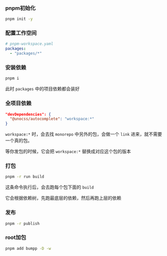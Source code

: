 ### pnpm初始化

```bash
pnpm init -y
```

### 配置工作空间

```yml
# pnpm-workspace.yaml
packages:
  - "packages/*"
```

### 安装依赖

```bash
pnpm i
```

此时 `packages` 中的项目依赖都会装好



### 全项目依赖

```json
"devDependencies": {
  "@unocss/autocomplete": "workspace:*"
}
```

`workspace:*` 时，会去找 `monorepo` 中另外的包，会做一个 `link` 进来，就不需要一个真的包。

等你发包的时候，它会把 `workspace:*` 替换成对应这个包的版本



### 打包

```bash
pnpm -r run build
```

这条命令执行后，会去跑每个包下面的 `build`

它会根据依赖树，先跑最底层的依赖，然后再跑上层的依赖



### 发布

```bash
pnpm -r publish
```



### root加包

```bash
pnpm add bumpp -D -w
```